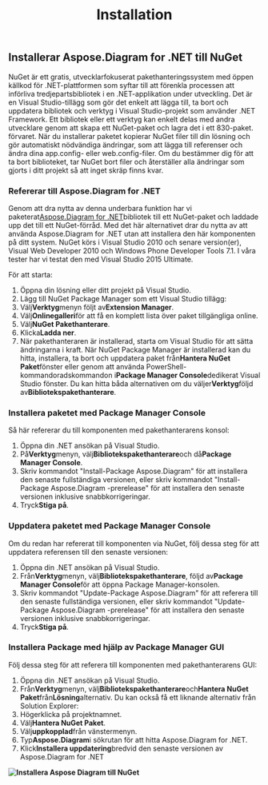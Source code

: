 ﻿---
title: Installation
type: docs
weight: 40
url: /sv/net/installation/
description: Den här sidan beskriver hur du skapar ett nytt visio med Aspose.Diagram bibliotek.
---
## **Installerar Aspose.Diagram for .NET till NuGet**
NuGet är ett gratis, utvecklarfokuserat pakethanteringssystem med öppen källkod för .NET-plattformen som syftar till att förenkla processen att införliva tredjepartsbibliotek i en .NET-applikation under utveckling. Det är en Visual Studio-tillägg som gör det enkelt att lägga till, ta bort och uppdatera bibliotek och verktyg i Visual Studio-projekt som använder .NET Framework. Ett bibliotek eller ett verktyg kan enkelt delas med andra utvecklare genom att skapa ett NuGet-paket och lagra det i ett 830-paket. förvaret. När du installerar paketet kopierar NuGet filer till din lösning och gör automatiskt nödvändiga ändringar, som att lägga till referenser och ändra dina app.config- eller web.config-filer. Om du bestämmer dig för att ta bort biblioteket, tar NuGet bort filer och återställer alla ändringar som gjorts i ditt projekt så att inget skräp finns kvar.
### **Refererar till Aspose.Diagram for .NET**
Genom att dra nytta av denna underbara funktion har vi paketerat[Aspose.Diagram for .NET](https://www.nuget.org/packages/Aspose.Diagram)bibliotek till ett NuGet-paket och laddade upp det till ett NuGet-förråd. Med det här alternativet drar du nytta av att använda Aspose.Diagram for .NET utan att installera den här komponenten på ditt system. NuGet körs i Visual Studio 2010 och senare version(er), Visual Web Developer 2010 och Windows Phone Developer Tools 7.1. I våra tester har vi testat den med Visual Studio 2015 Ultimate.

För att starta:

1. Öppna din lösning eller ditt projekt på Visual Studio.
1. Lägg till NuGet Package Manager som ett Visual Studio tillägg:
 1. Välj**Verktyg**menyn följt av**Extension Manager**.
 1. Välj**Onlinegalleri**för att få en komplett lista över paket tillgängliga online.
 1. Välj**NuGet Pakethanterare**.
 1. Klicka**Ladda ner**.
 1. När pakethanteraren är installerad, starta om Visual Studio för att sätta ändringarna i kraft.
När NuGet Package Manager är installerad kan du hitta, installera, ta bort och uppdatera paket från**Hantera NuGet Paket**fönster eller genom att använda PowerShell-kommandoradskommandon i**Package Manager Console**dedikerat Visual Studio fönster. Du kan hitta båda alternativen om du väljer**Verktyg**följd av**Bibliotekspakethanterare**.
### **Installera paketet med Package Manager Console**
Så här refererar du till komponenten med pakethanterarens konsol:

1. Öppna din .NET ansökan på Visual Studio.
1. På**Verktyg**menyn, välj**Bibliotekspakethanterare**och då**Package Manager Console**.
1. Skriv kommandot "Install-Package Aspose.Diagram" för att installera den senaste fullständiga versionen, eller skriv kommandot "Install-Package Aspose.Diagram -prerelease" för att installera den senaste versionen inklusive snabbkorrigeringar.
1. Tryck**Stiga på**.
### **Uppdatera paketet med Package Manager Console**
Om du redan har refererat till komponenten via NuGet, följ dessa steg för att uppdatera referensen till den senaste versionen:

1. Öppna din .NET ansökan på Visual Studio.
1. Från**Verktyg**menyn, välj**Bibliotekspakethanterare**, följd av**Package Manager Console**för att öppna Package Manager-konsolen.
1. Skriv kommandot "Update-Package Aspose.Diagram" för att referera till den senaste fullständiga versionen, eller skriv kommandot "Update-Package Aspose.Diagram -prerelease" för att installera den senaste versionen inklusive snabbkorrigeringar.
1. Tryck**Stiga på**.
### **Installera Package med hjälp av Package Manager GUI**
Följ dessa steg för att referera till komponenten med pakethanterarens GUI:

1. Öppna din .NET ansökan på Visual Studio.
1. Från**Verktyg**menyn, välj**Bibliotekspakethanterare**och**Hantera NuGet Paket**från**Lösning**alternativ.
 Du kan också få ett liknande alternativ från Solution Explorer:
 1. Högerklicka på projektnamnet.
 1. Välj**Hantera NuGet Paket**.
1. Välj**uppkopplad**från vänstermenyn.
1. Typ**Aspose.Diagram**i sökrutan för att hitta Aspose.Diagram for .NET.
1. Klick**Installera uppdatering**bredvid den senaste versionen av Aspose.Diagram for .NET

**![Installera Aspose Diagram till NuGet](installthroughnuget.png)**
